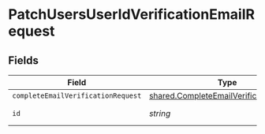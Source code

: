 # PatchUsersUserIdVerificationEmailRequest


## Fields

| Field                                                                                              | Type                                                                                               | Required                                                                                           | Description                                                                                        |
| -------------------------------------------------------------------------------------------------- | -------------------------------------------------------------------------------------------------- | -------------------------------------------------------------------------------------------------- | -------------------------------------------------------------------------------------------------- |
| `completeEmailVerificationRequest`                                                                 | [shared.CompleteEmailVerificationRequest](../../models/shared/completeemailverificationrequest.md) | :heavy_minus_sign:                                                                                 | N/A                                                                                                |
| `id`                                                                                               | *string*                                                                                           | :heavy_check_mark:                                                                                 | Unique identifier                                                                                  |